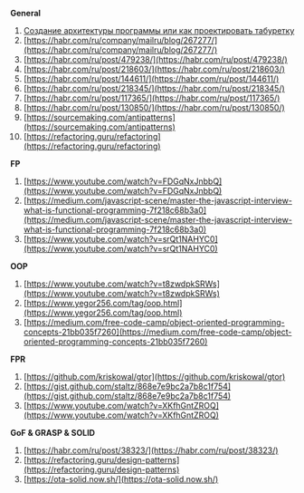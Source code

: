 **General**

1. [Создание архитектуры программы или как проектировать табуретку](https://habr.com/ru/post/276593/)
2. [https://habr.com/ru/company/mailru/blog/267277/](https://habr.com/ru/company/mailru/blog/267277/)
3. [https://habr.com/ru/post/479238/](https://habr.com/ru/post/479238/)
4. [https://habr.com/ru/post/218603/](https://habr.com/ru/post/218603/)
5. [https://habr.com/ru/post/144611/](https://habr.com/ru/post/144611/)
6. [https://habr.com/ru/post/218345/](https://habr.com/ru/post/218345/)
7. [https://habr.com/ru/post/117365/](https://habr.com/ru/post/117365/)
8. [https://habr.com/ru/post/130850/](https://habr.com/ru/post/130850/)
9. [https://sourcemaking.com/antipatterns](https://sourcemaking.com/antipatterns)
10. [https://refactoring.guru/refactoring](https://refactoring.guru/refactoring)

**FP**

1. [https://www.youtube.com/watch?v=FDGqNxJnbbQ](https://www.youtube.com/watch?v=FDGqNxJnbbQ)
2. [https://medium.com/javascript-scene/master-the-javascript-interview-what-is-functional-programming-7f218c68b3a0](https://medium.com/javascript-scene/master-the-javascript-interview-what-is-functional-programming-7f218c68b3a0)
3. [https://www.youtube.com/watch?v=srQt1NAHYC0](https://www.youtube.com/watch?v=srQt1NAHYC0)

**OOP**

1. [https://www.youtube.com/watch?v=t8zwdpkSRWs](https://www.youtube.com/watch?v=t8zwdpkSRWs)
2. [https://www.yegor256.com/tag/oop.html](https://www.yegor256.com/tag/oop.html)
3. [https://medium.com/free-code-camp/object-oriented-programming-concepts-21bb035f7260](https://medium.com/free-code-camp/object-oriented-programming-concepts-21bb035f7260)

**FPR**

1. [https://github.com/kriskowal/gtor](https://github.com/kriskowal/gtor)
2. [https://gist.github.com/staltz/868e7e9bc2a7b8c1f754](https://gist.github.com/staltz/868e7e9bc2a7b8c1f754)
3. [https://www.youtube.com/watch?v=XKfhGntZROQ](https://www.youtube.com/watch?v=XKfhGntZROQ)

**GoF & GRASP & SOLID**

1. [https://habr.com/ru/post/38323/](https://habr.com/ru/post/38323/)
2. [https://refactoring.guru/design-patterns](https://refactoring.guru/design-patterns)
3. [https://ota-solid.now.sh/](https://ota-solid.now.sh/)

